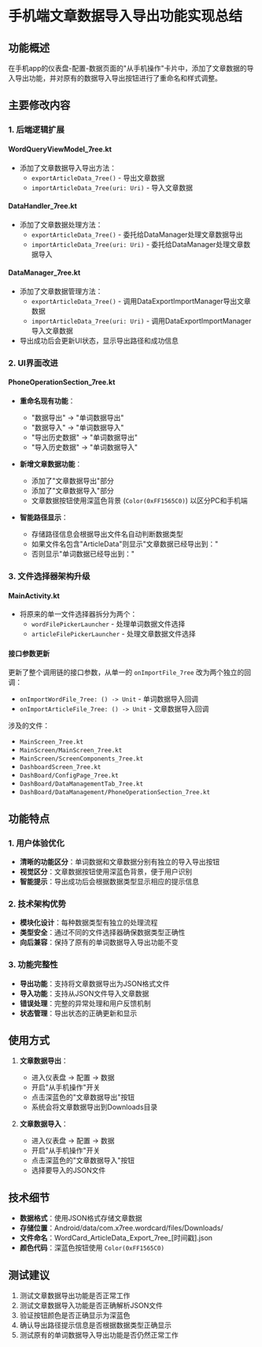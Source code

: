 # 手机端文章数据导入导出功能实现总结

## 功能概述

在手机app的仪表盘-配置-数据页面的"从手机操作"卡片中，添加了文章数据的导入导出功能，并对原有的数据导入导出按钮进行了重命名和样式调整。

## 主要修改内容

### 1. 后端逻辑扩展

#### WordQueryViewModel_7ree.kt
- 添加了文章数据导入导出方法：
  - `exportArticleData_7ree()` - 导出文章数据
  - `importArticleData_7ree(uri: Uri)` - 导入文章数据

#### DataHandler_7ree.kt
- 添加了文章数据处理方法：
  - `exportArticleData_7ree()` - 委托给DataManager处理文章数据导出
  - `importArticleData_7ree(uri: Uri)` - 委托给DataManager处理文章数据导入

#### DataManager_7ree.kt
- 添加了文章数据管理方法：
  - `exportArticleData_7ree()` - 调用DataExportImportManager导出文章数据
  - `importArticleData_7ree(uri: Uri)` - 调用DataExportImportManager导入文章数据
- 导出成功后会更新UI状态，显示导出路径和成功信息

### 2. UI界面改进

#### PhoneOperationSection_7ree.kt
- **重命名现有功能**：
  - "数据导出" → "单词数据导出"
  - "数据导入" → "单词数据导入"
  - "导出历史数据" → "单词数据导出"
  - "导入历史数据" → "单词数据导入"

- **新增文章数据功能**：
  - 添加了"文章数据导出"部分
  - 添加了"文章数据导入"部分
  - 文章数据按钮使用深蓝色背景 (`Color(0xFF1565C0)`) 以区分PC和手机端

- **智能路径显示**：
  - 存储路径信息会根据导出文件名自动判断数据类型
  - 如果文件名包含"ArticleData"则显示"文章数据已经导出到："
  - 否则显示"单词数据已经导出到："

### 3. 文件选择器架构升级

#### MainActivity.kt
- 将原来的单一文件选择器拆分为两个：
  - `wordFilePickerLauncher` - 处理单词数据文件选择
  - `articleFilePickerLauncher` - 处理文章数据文件选择

#### 接口参数更新
更新了整个调用链的接口参数，从单一的 `onImportFile_7ree` 改为两个独立的回调：
- `onImportWordFile_7ree: () -> Unit` - 单词数据导入回调
- `onImportArticleFile_7ree: () -> Unit` - 文章数据导入回调

涉及的文件：
- `MainScreen_7ree.kt`
- `MainScreen/MainScreen_7ree.kt`
- `MainScreen/ScreenComponents_7ree.kt`
- `DashboardScreen_7ree.kt`
- `DashBoard/ConfigPage_7ree.kt`
- `DashBoard/DataManagementTab_7ree.kt`
- `DashBoard/DataManagement/PhoneOperationSection_7ree.kt`

## 功能特点

### 1. 用户体验优化
- **清晰的功能区分**：单词数据和文章数据分别有独立的导入导出按钮
- **视觉区分**：文章数据按钮使用深蓝色背景，便于用户识别
- **智能提示**：导出成功后会根据数据类型显示相应的提示信息

### 2. 技术架构优势
- **模块化设计**：每种数据类型有独立的处理流程
- **类型安全**：通过不同的文件选择器确保数据类型正确性
- **向后兼容**：保持了原有的单词数据导入导出功能不变

### 3. 功能完整性
- **导出功能**：支持将文章数据导出为JSON格式文件
- **导入功能**：支持从JSON文件导入文章数据
- **错误处理**：完整的异常处理和用户反馈机制
- **状态管理**：导出状态的正确更新和显示

## 使用方式

1. **文章数据导出**：
   - 进入仪表盘 → 配置 → 数据
   - 开启"从手机操作"开关
   - 点击深蓝色的"文章数据导出"按钮
   - 系统会将文章数据导出到Downloads目录

2. **文章数据导入**：
   - 进入仪表盘 → 配置 → 数据
   - 开启"从手机操作"开关
   - 点击深蓝色的"文章数据导入"按钮
   - 选择要导入的JSON文件

## 技术细节

- **数据格式**：使用JSON格式存储文章数据
- **存储位置**：Android/data/com.x7ree.wordcard/files/Downloads/
- **文件命名**：WordCard_ArticleData_Export_7ree_[时间戳].json
- **颜色代码**：深蓝色按钮使用 `Color(0xFF1565C0)`

## 测试建议

1. 测试文章数据导出功能是否正常工作
2. 测试文章数据导入功能是否正确解析JSON文件
3. 验证按钮颜色是否正确显示为深蓝色
4. 确认导出路径提示信息是否根据数据类型正确显示
5. 测试原有的单词数据导入导出功能是否仍然正常工作